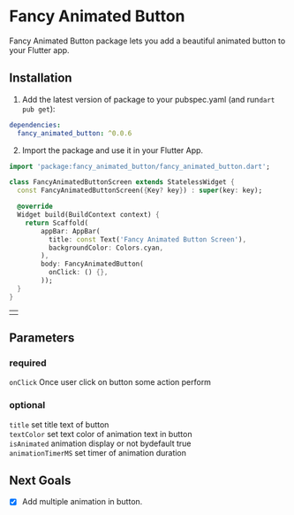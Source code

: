 <!--
This README describes the package. If you publish this package to pub.dev,
this README's contents appear on the landing page for your package.

For information about how to write a good package README, see the guide for
[writing package pages](https://dart.dev/guides/libraries/writing-package-pages).

For general information about developing packages, see the Dart guide for
[creating packages](https://dart.dev/guides/libraries/create-library-packages)
and the Flutter guide for
[developing packages and plugins](https://flutter.dev/developing-packages).
-->

# Fancy Animated Button

Fancy Animated Button package lets you add a beautiful animated button to your Flutter app.

## Installation

1. Add the latest version of package to your pubspec.yaml (and run`dart pub get`):
```yaml
dependencies:
  fancy_animated_button: ^0.0.6
```
2. Import the package and use it in your Flutter App.
```dart
import 'package:fancy_animated_button/fancy_animated_button.dart';
```

```dart
class FancyAnimatedButtonScreen extends StatelessWidget {
  const FancyAnimatedButtonScreen({Key? key}) : super(key: key);

  @override
  Widget build(BuildContext context) {
    return Scaffold(
        appBar: AppBar(
          title: const Text('Fancy Animated Button Screen'),
          backgroundColor: Colors.cyan,
        ),
        body: FancyAnimatedButton(
          onClick: () {},
        ));
  }
}
```

<table>
<tr>
<td>
<img  src="https://drive.google.com/file/d/1KdJ7rtQtsB2aTIilYaYaB_02XPNR3BvU/edit"  alt="">
</td>
</tr>
</table>

## Parameters

### required

`onClick` Once user click on button some action perform<br/>

### optional

`title` set title text of button<br/> 
`textColor` set text color of animation text in button<br/> 
`isAnimated` animation display or not bydefault true<br/>
`animationTimerMS` set timer of animation duration<br/>

## Next Goals

- [x] Add multiple animation in button.
